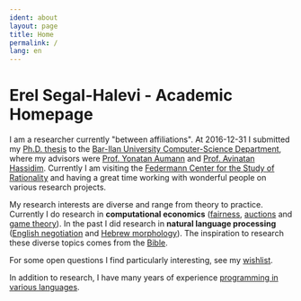 ```yaml
---
ident: about
layout: page
title: Home
permalink: /
lang: en
---
```

# Erel Segal-Halevi - Academic Homepage

I am a researcher currently "between affiliations".
At 2016-12-31 I submitted my [Ph.D. thesis][phd] to the [Bar-Ilan University Computer-Science Department][biucs], where
my advisors were [Prof. Yonatan Aumann][ya] and [Prof. Avinatan Hassidim][ah]. 
Currently I am visiting the [Federmann Center for the Study of Rationality][ratio] and having a great time working with wonderful people on various research projects.

My research interests are diverse and range from theory to practice. Currently I do research in **computational economics** ([fairness][1],  [auctions][2] and [game theory][3]). In the past I did research in **natural language processing** ([English negotiation][4] and [Hebrew morphology][5]). 
The inspiration to research these diverse topics comes from the [Bible][7].

For some open questions I find particularly interesting, see my [wishlist][8].

In addition to research, I have many years of experience [programming in various languages][6].

[1]: {{site.baseurl}}/topics/{{page.lang}}/fairness
[2]: {{site.baseurl}}/topics/{{page.lang}}/auctions
[3]: {{site.baseurl}}/topics/{{page.lang}}/repeatedgames
[4]: {{site.baseurl}}/topics/{{page.lang}}/negochat
[5]: {{site.baseurl}}/topics/{{page.lang}}/hebnlp
[6]: {{site.baseurl}}/pages/{{page.lang}}/code
[7]: {{site.baseurl}}/topics/{{page.lang}}/tnk
[8]: {{site.baseurl}}/pages/{{page.lang}}/wishlist
[ya]: https://sites.google.com/site/aumannbiu/
[ah]: http://u.cs.biu.ac.il/~avinatan/
[phd]: {{site.baseurl}}/papers/Erel+Segal-Halevi+PhD+Thesis.pdf
[biucs]: http://cs.biu.ac.il/
[ratio]: http://www.ratio.huji.ac.il/
